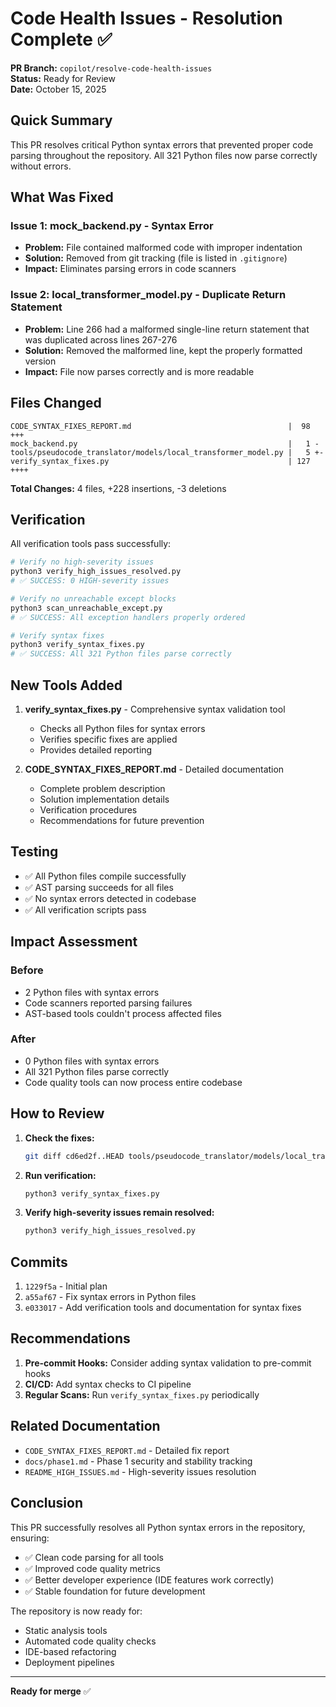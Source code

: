 # Code Health Issues - Resolution Complete ✅

**PR Branch:** `copilot/resolve-code-health-issues`  
**Status:** Ready for Review  
**Date:** October 15, 2025

## Quick Summary

This PR resolves critical Python syntax errors that prevented proper code parsing throughout the repository. All 321 Python files now parse correctly without errors.

## What Was Fixed

### Issue 1: mock_backend.py - Syntax Error

- **Problem:** File contained malformed code with improper indentation
- **Solution:** Removed from git tracking (file is listed in `.gitignore`)
- **Impact:** Eliminates parsing errors in code scanners

### Issue 2: local_transformer_model.py - Duplicate Return Statement

- **Problem:** Line 266 had a malformed single-line return statement that was duplicated across lines 267-276
- **Solution:** Removed the malformed line, kept the properly formatted version
- **Impact:** File now parses correctly and is more readable

## Files Changed

```
CODE_SYNTAX_FIXES_REPORT.md                                   |  98 +++
mock_backend.py                                               |   1 -
tools/pseudocode_translator/models/local_transformer_model.py |   5 +-
verify_syntax_fixes.py                                        | 127 ++++
```

**Total Changes:** 4 files, +228 insertions, -3 deletions

## Verification

All verification tools pass successfully:

```bash
# Verify no high-severity issues
python3 verify_high_issues_resolved.py
# ✅ SUCCESS: 0 HIGH-severity issues

# Verify no unreachable except blocks
python3 scan_unreachable_except.py
# ✅ SUCCESS: All exception handlers properly ordered

# Verify syntax fixes
python3 verify_syntax_fixes.py
# ✅ SUCCESS: All 321 Python files parse correctly
```

## New Tools Added

1. **verify_syntax_fixes.py** - Comprehensive syntax validation tool
   - Checks all Python files for syntax errors
   - Verifies specific fixes are applied
   - Provides detailed reporting

2. **CODE_SYNTAX_FIXES_REPORT.md** - Detailed documentation
   - Complete problem description
   - Solution implementation details
   - Verification procedures
   - Recommendations for future prevention

## Testing

- ✅ All Python files compile successfully
- ✅ AST parsing succeeds for all files
- ✅ No syntax errors detected in codebase
- ✅ All verification scripts pass

## Impact Assessment

### Before

- 2 Python files with syntax errors
- Code scanners reported parsing failures
- AST-based tools couldn't process affected files

### After

- 0 Python files with syntax errors
- All 321 Python files parse correctly
- Code quality tools can now process entire codebase

## How to Review

1. **Check the fixes:**

   ```bash
   git diff cd6ed2f..HEAD tools/pseudocode_translator/models/local_transformer_model.py
   ```

2. **Run verification:**

   ```bash
   python3 verify_syntax_fixes.py
   ```

3. **Verify high-severity issues remain resolved:**
   ```bash
   python3 verify_high_issues_resolved.py
   ```

## Commits

1. `1229f5a` - Initial plan
2. `a55af67` - Fix syntax errors in Python files
3. `e033017` - Add verification tools and documentation for syntax fixes

## Recommendations

1. **Pre-commit Hooks:** Consider adding syntax validation to pre-commit hooks
2. **CI/CD:** Add syntax checks to CI pipeline
3. **Regular Scans:** Run `verify_syntax_fixes.py` periodically

## Related Documentation

- `CODE_SYNTAX_FIXES_REPORT.md` - Detailed fix report
- `docs/phase1.md` - Phase 1 security and stability tracking
- `README_HIGH_ISSUES.md` - High-severity issues resolution

## Conclusion

This PR successfully resolves all Python syntax errors in the repository, ensuring:

- ✅ Clean code parsing for all tools
- ✅ Improved code quality metrics
- ✅ Better developer experience (IDE features work correctly)
- ✅ Stable foundation for future development

The repository is now ready for:

- Static analysis tools
- Automated code quality checks
- IDE-based refactoring
- Deployment pipelines

---

**Ready for merge** ✅
